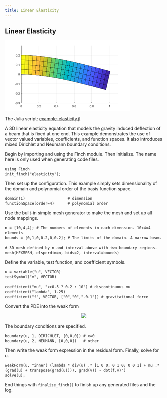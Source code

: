 ```yaml
---
title: Linear Elasticity
---
```


## Linear Elasticity

<img src="images/elasticity.png" alt="elasticity" width="400">

The Julia script: <a href="https://github.com/paralab/finch/blob/master/src/examples/example-elasticity.jl">example-elasticity.jl</a>

A 3D linear elasticity equation that models the gravity induced deflection of a beam that is fixed at one end. This example demonstrates the use of vector valued variables, coefficients, and function spaces. It also introduces mixed Dirichlet and Neumann boundary conditions.

Begin by importing and using the Finch module. Then initialize. The name here is only used when generating code files.
```
using Finch
init_finch("elasticity");
```
Then set up the configuration. This example simply sets dimensionality of the domain and polynomial order of the basis function space.
```
domain(1)                  	# dimension
functionSpace(order=4) 		# polynomial order
```
Use the built-in simple mesh generator to make the mesh and set up all node mappings.
```
n = [10,4,4]; # The numbers of elements in each dimension. 10x4x4 elements
bounds = [0,1,0,0.2,0,0.2]; # The limits of the domain. A narrow beam.

# 3D mesh defined by n and interval above with two boundary regions.
mesh(HEXMESH, elsperdim=n, bids=2, interval=bounds) 
```
Define the variable, test function, and coefficient symbols.
```
u = variable("u", VECTOR)
testSymbol("v", VECTOR)

coefficient("mu", "x>0.5 ? 0.2 : 10") # discontinuous mu
coefficient("lambda", 1.25)
coefficient("f", VECTOR, ["0","0","-0.1"]) # gravitational force
```
Convert the PDE
into the weak form
<div align="center"><img src="https://render.githubusercontent.com/render/math?math=((\lambda%20\nabla%20\cdot%20uI%2B\mu%20(\nabla%20u%2B\nabla%20u^{T})):\nabla%20v))=(f\cdot%20v)"> </div>

The boundary conditions are specified.
```
boundary(u, 1, DIRICHLET, [0,0,0]) # x=0
boundary(u, 2, NEUMANN, [0,0,0])   # other
```
Then write the weak form expression in the residual form. Finally, solve for u.
```
weakForm(u, "inner( (lambda * div(u) .* [1 0 0; 0 1 0; 0 0 1] + mu .* (grad(u) + transpose(grad(u)))), grad(v)) - dot(f,v)")
solve(u);
```
End things with `finalize_finch()` to finish up any generated files and the log.